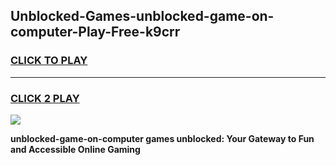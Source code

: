 
## Unblocked-Games-unblocked-game-on-computer-Play-Free-k9crr
<h3>
<a href="https://premium76.site?title=unblocked-game-on-computer&ref=22A">CLICK TO PLAY</a></h3>
<hr>

<h3>
<a href="https://premium76.site?title=unblocked-game-on-computer&ref=22A">CLICK 2 PLAY</a>
  
</h3>

<a href="https://premium76.site?title=unblocked-game-on-computer&ref=22A"><img src="https://clearcache.store/games.png"></a>


**unblocked-game-on-computer games unblocked: Your Gateway to Fun and Accessible Online Gaming**
